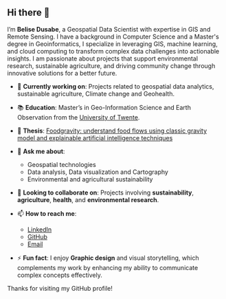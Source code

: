 ## Hi there 👋

I’m **Belise Dusabe**, a Geospatial Data Scientist with expertise in GIS and Remote Sensing. I have a background in Computer Science and a Master's degree in Geoinformatics, I specialize in leveraging GIS, machine learning, and cloud computing to transform complex data challenges into actionable insights. I am passionate about projects that support environmental research, sustainable agriculture, and driving community change through innovative solutions for a better future.

- 🌱 **Currently working on**: Projects related to geospatial data analytics, sustainable agriculture, Climate change and Geohealth.
- 📚 **Education**: Master’s in Geo-Information Science and Earth Observation from the [University of Twente](https://www.itc.nl/).
- 📖 **Thesis**: [Foodgravity: understand food flows using classic gravity model and explainable artificial intelligence techniques](https://essay.utwente.nl/103280/) 
- 💬 **Ask me about**: 
  - Geospatial technologies 
  - Data analysis, Data visualization and Cartography
  - Environmental and agricultural sustainability
- 👯 **Looking to collaborate on**: Projects involving **sustainability**, **agriculture**, **health**, and **environmental research**.
- 📫 **How to reach me**: 
  - [LinkedIn](www.linkedin.com/in/belise-dusabe-6ab27b134)
  - [GitHub]()
  - [Email](mailto:duslyz05@gmail.com)
    
- ⚡ **Fun fact**: I enjoy **Graphic design** and visual storytelling, which complements my work by enhancing my ability to communicate complex concepts effectively.

Thanks for visiting my GitHub profile!

